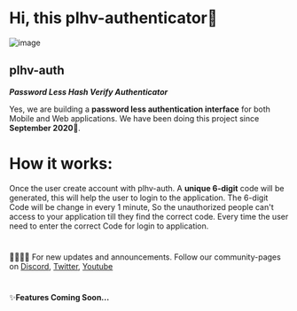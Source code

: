 # Hi, this plhv-authenticator👋
![image](https://user-images.githubusercontent.com/60876387/144710778-cb0b5634-ff75-4723-8994-90fe685d7b06.png)
## plhv-auth
_**Password Less Hash Verify Authenticator**_


Yes, we are building a **password less authentication interface** for both Mobile and Web applications. We have been doing this project since **September 2020**🥳.

# How it works:
Once the user create account with plhv-auth. A **unique 6-digit** code will be generated, this will help the user to login to the application. The 6-digit Code will be change in every 1 minute, So the unauthorized people can't access to your application till they find the correct code. Every time the user need to enter the correct Code for login to application. 



#
👩‍💻👩‍💻 For new updates and announcements. Follow our community-pages on
[Discord](https://discord.gg/cmDQcdvGSc),
[Twitter](https://twitter.com/plhv_auth),
[Youtube](https://www.youtube.com/channel/UCdraAiLH9aFAdszVC6gTVbg)



#
✨**Features Coming Soon...**
